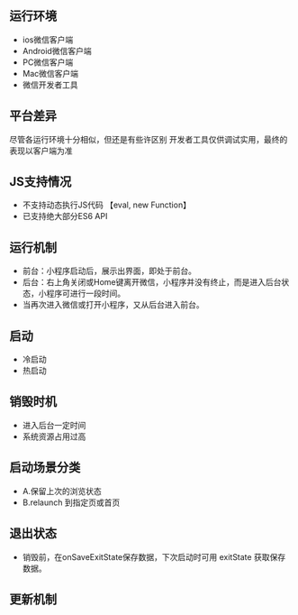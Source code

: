 ## 运行环境
- ios微信客户端
- Android微信客户端
- PC微信客户端
- Mac微信客户端
- 微信开发者工具

## 平台差异
尽管各运行环境十分相似，但还是有些许区别
开发者工具仅供调试实用，最终的表现以客户端为准


## JS支持情况
- 不支持动态执行JS代码 【eval, new Function】
- 已支持绝大部分ES6 API

## 运行机制
- 前台：小程序启动后，展示出界面，即处于前台。
- 后台：右上角关闭或Home键离开微信，小程序并没有终止，而是进入后台状态，小程序可进行一段时间。
- 当再次进入微信或打开小程序，又从后台进入前台。

## 启动
- 冷启动
- 热启动

## 销毁时机
- 进入后台一定时间
- 系统资源占用过高

## 启动场景分类
- A.保留上次的浏览状态
- B.relaunch 到指定页或首页

## 退出状态
- 销毁前，在onSaveExitState保存数据，下次启动时可用 exitState 获取保存数据。

## 更新机制


